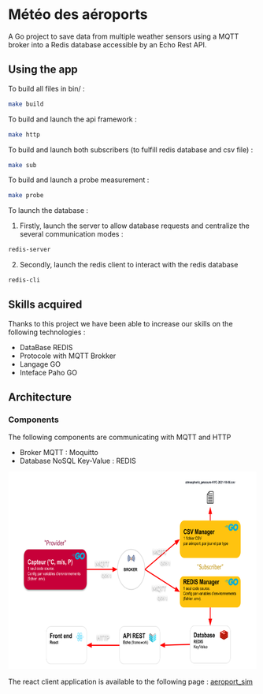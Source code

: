 # Météo des aéroports

A Go project to save data from multiple weather sensors using a MQTT broker into a Redis database accessible by an Echo Rest API. 
 
## Using the app

To build all files in bin/ :

```bash
make build
```

To build and launch the api framework :

```bash
make http
```

To build and launch both subscribers (to fulfill redis database and csv file) :

```bash
make sub
```

To build and launch a probe measurement :

```bash
make probe
```

To launch the database :

1. Firstly, launch the server to allow database requests and centralize the several communication modes :

```bash
redis-server
```

2. Secondly, launch the redis client to interact with the redis database

```bash
redis-cli
```

## Skills acquired

Thanks to this project we have been able to increase our skills on the following technologies :

- DataBase REDIS
- Protocole with MQTT Brokker
- Langage GO
- Inteface Paho GO

## Architecture

### Components

The following components are communicating with MQTT and HTTP

- Broker MQTT : Moquitto
- Database NoSQL Key-Value : REDIS

<p><img alt="Architecture" src="./docs/Architecture.svg" height="400"></p>

The react client application is available to the following page : [aeroport_sim](https://github.com/Naedri/aeroport_sim)
